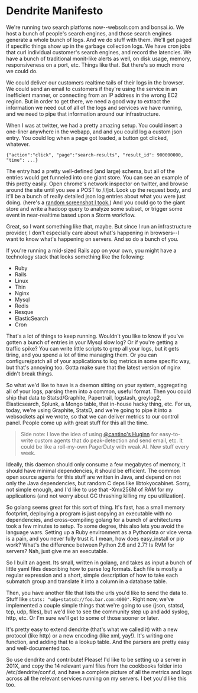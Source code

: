 # Dendrite Manifesto
 
We're running two search platfoms now--websolr.com and bonsai.io.  We host a bunch of people's search engines, and those search engines generate a whole bunch of logs.  And we do stuff with them.  We'll get paged if specific things show up in the garbage collection logs.  We have cron jobs that curl individual customer's search engines, and record the latencies.  We have a bunch of traditional monit-like alerts as well, on disk usage, memory, responsiveness on a port, etc.  Things like that.  But there's so much more we could do.
 
We could deliver our customers realtime tails of their logs in the browser.  We could send an email to customers if they're using the service in an inefficient manner, or connecting from an IP address in the wrong EC2 region.  But in order to get there, we need a good way to extract the information we need out of all of the logs and services we have running, and we need to pipe that information around our infrastructure.
 
When I was at twitter, we had a pretty amazing setup.  You could insert a one-liner anywhere in the webapp, and  and you could log a custom json entry.  You could log when a page got loaded, a button got clicked, whatever.  
 
    {"action":"click", "page":"search-results", "result_id": 900000000, "time": ...} 
 
The entry had a pretty well-defined (and large) schema, but all of the entries would get funneled into one giant store.  You can see an example of this pretty easily.  Open chrome's network inspector on twitter, and browse around the site until you see a POST to /i/jot.  Look up the request body, and it'll be a bunch of really detailed json log entries about what you were just doing. (here's a [random screenshot I took.](http://i.imgur.com/PcGp180.jpg)) And you could go to the giant store and write a hadoop query to analyze some subset, or trigger some event in near-realtime based upon a Storm workflow.
 
Great, so I want something like that, maybe.  But since I run an infrastructure provider, I don't especially care about what's happening in browsers--I want to know what's happening on servers.  And so do a bunch of you.

If you're running a mid-sized Rails app on your own, you might have a technology stack that looks something like the following:

* Ruby
* Rails
* Linux
* Thin
* Nginx
* Mysql
* Redis
* Resque
* ElasticSearch
* Cron

That's a lot of things to keep running.  Wouldn't you like to know if you've gotten a bunch of entries in your Mysql slow.log?  Or if you're getting a traffic spike?  You can write little scripts to grep all your logs, but it gets tiring, and you spend a lot of time managing them.  Or you can configure/patch all of your applications to log metrics in some specific way, but that's annoying too.  Gotta make sure that the latest version of nginx didn't break things.

So what we'd like to have is a daemon sitting on your system, aggregating all of your logs, parsing them into a common, useful format.  Then you could ship that data to Statsd/Graphite, Papertrail, logstash, greylog2, Elasticsearch, Splunk, a Mongo table, that in-house hacky thing, etc.  For us, today, we're using Graphite, StatsD, and we're going to pipe it into a websockets api we wrote, so that we can deliver metrics to our control panel.  People come up with great stuff for this all the time.

> Side note: I love the idea of using [@cantino's Huginn](https://github.com/cantino/huginn#readme) for easy-to-write
> custom agents that do peak-detection and send email, etc.  It could be
> like a roll-my-own PagerDuty with weak AI.  New stuff every week.

Ideally, this daemon should only consume a few megabytes of memory, it should have minimal dependencies, it should be efficient.  The common open source agents for this stuff are written in Java, and depend on not only the Java dependencies, but random C deps like libtokyocabinet.  Sorry, not simple enough, and I'd like to use that -Xmx256M of RAM for my applications (and not worry about GC thrashing killing my cpu utilization).

So golang seems great for this sort of thing.  It's fast, has a small memory footprint, deploying a program is just copying an executable with no dependencies, and cross-compiling golang for a bunch of architectures took a few minutes to setup.  To some degree, this also lets you avoid the language wars.  Setting up a Ruby environment as a Pythonista or vice versa is a pain, and you never fully trust it.  I mean, how does easy_install or pip work?  What's the difference between Python 2.6 and 2.7?  Is RVM for servers?  Nah, just give me an executable.

So I built an agent.  Its small, written in golang, and takes as input 
a bunch of little yaml files describing how to parse log formats.  Each file is mostly a regular expression and a short, simple description of how to take each submatch group and translate it into a column in a database table.

Then, you have another file that lists the urls you'd like to send the data to.  Stuff like `stats: "udp+statsd://foo.bar.com:4000"`.  Right now, we've implemented a couple simple things that we're going to use (json, statsd, tcp, udp, files), but we'd like to see the community step up and add syslog, http, etc.  Or I'm sure we'll get to some of those sooner or later.

It's pretty easy to extend dendrite (that's what we called it) with a new protocol (like http) or a new encoding (like xml, yay!).  It's writing one function, and adding that to a lookup table.  And the parsers are pretty easy and well-documented too.  

So use dendrite and contribute!  Please!  I'd like to be setting up a server in 201X, and copy the 14 relevant yaml files from the cookbooks folder into /etc/dendrite/conf.d, and have a complete picture of all the metrics and logs across all the relevant services running on my servers.  I bet you'd like this too.